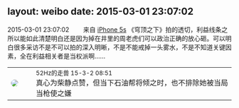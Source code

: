 layout: weibo
date: 2015-03-01 23:07:02
---
<meta name="referrer" content="no-referrer" />

2015-03-01 23:07:02  &nbsp;&nbsp;&nbsp;&nbsp;&nbsp;&nbsp; 来自 <a href="sinaweibo://customweibosource" rel="nofollow">iPhone 5s</a>
《穹顶之下》拍的透切，利益线条之所以能如此清楚明白还是因为掉在井里的周老虎们可以政治正确的放心砸。可以明白很多采访不是不可以拍的深入明晰，不是不能戒掉一头雾水，不是不知道关键因素，全在利益相关者是当权派啊…… ​​​

<table style="width: 100%;">
  <tr>
    <td style="width: 40px;"><img style="border-radius:50%" src="https://tva4.sinaimg.cn/crop.0.0.180.180.50/8beaf773jw1e8qgp5bmzyj2050050aa8.jpg?KID=imgbed,tva&Expires=1624465201&ssig=RbicIVKhho"></td>
    <td colspan="2"><small>52Hz的走兽 15-3-2 08:51</small><br/>真心为柴静点赞，但当下石油帮将倾之时，也不排除她被当局当枪使之嫌</td>
  </tr>
</table>
